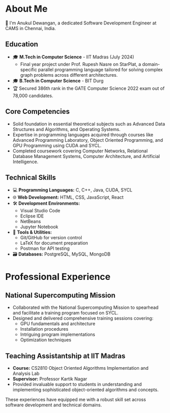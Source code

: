 # About Me

👋 I'm Anukul Dewangan, a dedicated Software Development Engineer at CAMS in Chennai, India.

## Education

- 🎓 **M.Tech in Computer Science** - IIT Madras (July 2024)
  - Final year project under Prof. Rupesh Nasre on StarPlat, a domain-specific parallel programming language tailored for solving complex graph problems across different architectures.
- 🎓 **B.Tech in Computer Science** - BIT Durg
- 🏆 Secured 386th rank in the GATE Computer Science 2022 exam out of 78,000 candidates.

## Core Competencies

- Solid foundation in essential theoretical subjects such as Advanced Data Structures and Algorithms, and Operating Systems.
- Expertise in programming languages acquired through courses like Advanced Programming Laboratory, Object Oriented Programming, and GPU Programming using CUDA and SYCL.
- Completed coursework covering Computer Networks, Relational Database Management Systems, Computer Architecture, and Artificial Intelligence.

## Technical Skills
- 💻 **Programming Languages:** C, C++, Java, CUDA, SYCL
- 🌐 **Web Development:** HTML, CSS, JavaScript, React
- 🛠️ **Development Environments:** 
  - Visual Studio Code
  - Eclipse IDE
  - NetBeans
  - Jupyter Notebook
- 🧰 **Tools & Utilities:**
  - Git/GitHub for version control
  - LaTeX for document preparation
  - Postman for API testing
- 🗃️ **Databases:** PostgreSQL, MySQL, MongoDB

# Professional Experience

## National Supercomputing Mission

- Collaborated with the National Supercomputing Mission to spearhead and facilitate a training program focused on SYCL.
- Designed and delivered comprehensive training sessions covering:
  - GPU fundamentals and architecture
  - Installation procedures
  - Intriguing program implementations
  - Optimization techniques

## Teaching Assistantship at IIT Madras

- **Course:** CS2810 Object Oriented Algorithms Implementation and Analysis Lab
- **Supervisor:** Professor Kartik Nagar
- Provided invaluable support to students in understanding and implementing sophisticated object-oriented algorithms and concepts.

These experiences have equipped me with a robust skill set across software development and technical domains.
